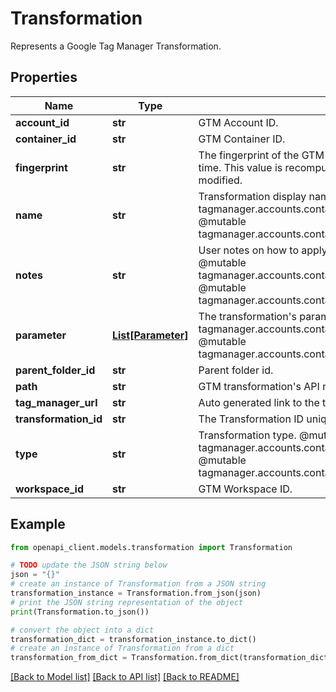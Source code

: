 # Transformation

Represents a Google Tag Manager Transformation.

## Properties

Name | Type | Description | Notes
------------ | ------------- | ------------- | -------------
**account_id** | **str** | GTM Account ID. | [optional] 
**container_id** | **str** | GTM Container ID. | [optional] 
**fingerprint** | **str** | The fingerprint of the GTM Transformation as computed at storage time. This value is recomputed whenever the transformation is modified. | [optional] 
**name** | **str** | Transformation display name. @mutable tagmanager.accounts.containers.workspaces.transformations.create @mutable tagmanager.accounts.containers.workspaces.transformations.update | [optional] 
**notes** | **str** | User notes on how to apply this transformation in the container. @mutable tagmanager.accounts.containers.workspaces.transformations.create @mutable tagmanager.accounts.containers.workspaces.transformations.update | [optional] 
**parameter** | [**List[Parameter]**](Parameter.md) | The transformation&#39;s parameters. @mutable tagmanager.accounts.containers.workspaces.transformations.create @mutable tagmanager.accounts.containers.workspaces.transformations.update | [optional] 
**parent_folder_id** | **str** | Parent folder id. | [optional] 
**path** | **str** | GTM transformation&#39;s API relative path. | [optional] 
**tag_manager_url** | **str** | Auto generated link to the tag manager UI | [optional] 
**transformation_id** | **str** | The Transformation ID uniquely identifies the GTM transformation. | [optional] 
**type** | **str** | Transformation type. @mutable tagmanager.accounts.containers.workspaces.transformations.create @mutable tagmanager.accounts.containers.workspaces.transformations.update | [optional] 
**workspace_id** | **str** | GTM Workspace ID. | [optional] 

## Example

```python
from openapi_client.models.transformation import Transformation

# TODO update the JSON string below
json = "{}"
# create an instance of Transformation from a JSON string
transformation_instance = Transformation.from_json(json)
# print the JSON string representation of the object
print(Transformation.to_json())

# convert the object into a dict
transformation_dict = transformation_instance.to_dict()
# create an instance of Transformation from a dict
transformation_from_dict = Transformation.from_dict(transformation_dict)
```
[[Back to Model list]](../README.md#documentation-for-models) [[Back to API list]](../README.md#documentation-for-api-endpoints) [[Back to README]](../README.md)


